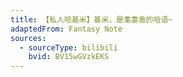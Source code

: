 ```yaml
---
title: 【私人哈基米】基米，是耄耋香的哈语~
adaptedFrom: Fantasy Note
sources:
  - sourceType: bilibili
    bvid: BV15wGVzkEKS
---
```

